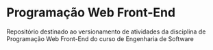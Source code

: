 # Programação Web Front-End
Repositório destinado ao versionamento de atividades da disciplina de Programação Web Front-End do curso de Engenharia de Software
